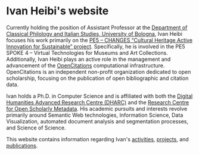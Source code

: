 # Ivan Heibi's website
Currently holding the position of Assistant Professor at the [Department of Classical Philology and Italian Studies, University of Bologna](https://ficlit.unibo.it/it), Ivan Heibi focuses his work primarily on the [PE5 – CHANGES “Cultural Heritage Active Innovation for Sustainable” project](https://sites.google.com/uniroma1.it/changes/). Specifically, he is involved in the PE5 SPOKE 4 – Virtual Technologies for Museums and Art Collections. Additionally, Ivan Heibi plays an active role in the management and advancement of the [OpenCitations](https://opencitations.net/) computational infrastructure. OpenCitations is an independent non-profit organization dedicated to open scholarship, focusing on the publication of open bibliographic and citation data.  

Ivan holds a Ph.D. in Computer Science and is affiliated with both the [Digital Humanities Advanced Research Centre (DHARC)](https://centri.unibo.it/dharc/en) and the [Research Centre for Open Scholarly Metadata](https://openscholarlymetadata.org/). His academic pursuits and interests revolve primarily around Semantic Web technologies, Information Science, Data Visualization, automated document analysis and segmentation processes, and Science of Science.  

This website contains information regarding Ivan's [activities](../page/activity), [projects](../page/project), and [publications](../page/publication).

